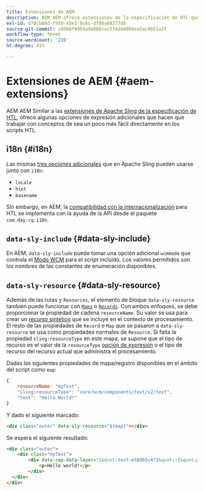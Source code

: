 ```yaml
---
title: Extensiones de AEM
description: AEM AEM ofrece extensiones de la especificación de HTL que se pueden usar para la comodidad del desarrollador de.
exl-id: d78cb84d-f958-45e2-9c6c-df86a68277d5
source-git-commit: c6bb6f0954ada866cec574d480b6ea5ac0b51a3f
workflow-type: tm+mt
source-wordcount: '228'
ht-degree: 41%

---
```


# Extensiones de AEM {#aem-extensions}

AEM AEM Similar a las [extensiones de Apache Sling de la especificación de HTL](https://sling.apache.org/documentation/bundles/scripting/scripting-htl.html#extensions-of-the-htl-specification-1), ofrece algunas opciones de expresión adicionales que hacen que trabajar con conceptos de sea un poco más fácil directamente en los scripts HTL.

## i18n {#i18n}

Las mismas [tres opciones adicionales](https://sling.apache.org/documentation/bundles/scripting/scripting-htl.html#i18n) que en Apache Sling pueden usarse junto con `i18n`:

* `locale`
* `hint`
* `basename`

Sin embargo, en AEM, la [compatibilidad con la internacionalización](https://experienceleague.adobe.com/en/docs/experience-manager-65/content/implementing/developing/components/internationalization/i18n-dev) para HTL se implementa con la ayuda de la API desde el paquete `com.day.cq.i18n`.

## `data-sly-include` {#data-sly-include}

En AEM, `data-sly-include` puede tomar una opción adicional `wcmmode` que controla el [Modo WCM](https://developer.adobe.com/experience-manager/reference-materials/cloud-service/javadoc/com/day/cq/wcm/api/WCMMode.html) para el script incluido. Los valores permitidos son los nombres de las constantes de enumeración disponibles.

## `data-sly-resource` {#data-sly-resource}

Además de las rutas y `Resources`, el elemento de bloque `data-sly-resource` también puede funcionar con [`Maps`](https://docs.oracle.com/en/java/javase/11/docs/api/java.base/java/util/Map.html) o [`Records`](https://github.com/apache/sling-org-apache-sling-scripting-sightly-runtime/blob/master/src/main/java/org/apache/sling/scripting/sightly/Record.java). Con ambos enfoques, se debe proporcionar la propiedad de cadena `resourceName`. Su valor se usa para crear un [recurso sintético](https://www.javadoc.io/doc/org.apache.sling/org.apache.sling.api/latest/org/apache/sling/api/resource/SyntheticResource.html) que se incluye en el contexto de procesamiento. El resto de las propiedades de `Record` o `Map` que se pasaron a `data-sly-resource` se usa como propiedades normales de `Resource`. Si falta la propiedad `sling:resourceType` en este mapa, se supone que el tipo de recurso es el valor de la `resourceType` [opción de expresión](https://github.com/adobe/htl-spec/blob/1.4/SPECIFICATION.md#229-resource) o el tipo de recurso del recurso actual que administra el procesamiento.

Dadas las siguientes propiedades de mapa/registro disponibles en el ámbito del script como `map`:

```javascript
{
    resourceName: "myText",
    "sling:resourceType": "core/wcm/components/text/v2/text",
    "text": "Hello World!"
}
```

Y dado el siguiente marcado:

```html
<div class="outer" data-sly-resource="${map}"></div>
```

Se espera el siguiente resultado:

```html
<div class="outer">
    <div class="myText">
        <div data-cmp-data-layer="{&quot;text-e58d65c472&quot;:{&quot;@type&quot;:&quot;core/wcm/components/text/v2/text&quot;,&quot;xdm:text&quot;:&quot;<p>Hello world!</p>&quot;}}" id="text-e58d65c472" class="cmp-text">
            <p>Hello world!</p>
        </div>
  </div>
</div>
```
